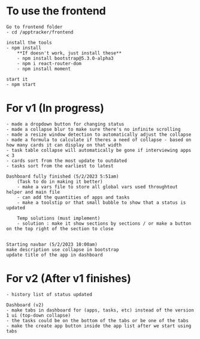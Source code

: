 # To use the frontend

    Go to frontend folder
    - cd /apptracker/frontend 
    
    install the tools
    - npm install
        **If doesn't work, just install these**
        - npm install bootstrap@5.3.0-alpha3
        - npm i react-router-dom
        - npm install moment

    start it
    - npm start

# For v1 (In progress)
    - made a dropdown button for changing status
    - made a collapse blur to make sure there's no infinite scrolling
    - made a resize window detection to automatically adjust the collapse
    - made a formula to calculate if theres a need of collapse - based on how many cards it can display on that width
    - task table collapse will automatically be gone if interviewing apps < 3
    - cards sort from the most update to outdated
    - tasks sort from the earliest to latest

    Dashboard fully finished (5/2/2023 5:51am)
        (Task to do in making it better)
        - make a vars file to store all global vars used throughtout helper and main file
        - can add the quantities of apps and tasks 
        - make a toolstip or that small bubble to show that a status is updated

        Temp solutions (must implement)
        - solution : make it show sections by sections / or make a button on the top right of the section to close
    

    Starting navbar (5/2/2023 10:00am)
    make description use collapse in bootstrap
    update title of the app in dashboard

# For v2 (After v1 finishes)
    - history list of status updated

    Dashboard (v2)
    - make tabs in dashboard for (apps, tasks, etc) instead of the version 1 ui (top-down collapse)
    - the tasks could be on the bottom of the tabs or be one of the tabs
    - make the create app button inside the app list after we start using tabs


